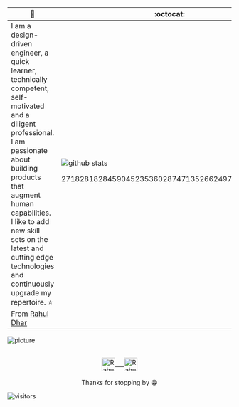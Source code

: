 🙋 | :octocat:
------------ | -------------
I am a design-driven engineer, a quick learner, technically competent, self-motivated and a diligent professional. I am passionate about building products that augment human capabilities. I like to add new skill sets on the latest and cutting edge technologies and continuously upgrade my repertoire. ⭐️ From [Rahul Dhar](https://github.com/IAmRDhar/IAmRDhar)| ![github stats](https://github-readme-stats.vercel.app/api?username=IAmRDhar&show_icons=true&line_height=30) <p align="center">27182818284590452353602874713526624977572470937</p>

![picture](https://raw.githubusercontent.com/saadeghi/saadeghi/master/dino.gif)
<br />
<br />
<p align="center">
 <a href="https://www.linkedin.com/in/iamrahuldhar/" target="blank">
  <img align="center" alt="Rahul's LinkedIn" width="30px" src="https://www.vectorlogo.zone/logos/linkedin/linkedin-icon.svg" /> &nbsp; &nbsp;
 </a>
 <a href="https://www.instagram.com/iamrdhar/" target="blank">
  <img align="center" alt="Rahul's Instagram" width="30px" src="https://www.vectorlogo.zone/logos/instagram/instagram-icon.svg" />
 </a> 
  <br/>
  <br/>
  Thanks for stopping by 😁<br/>
</p>

 ![visitors](https://visitor-badge.laobi.icu/badge?page_id=IAmRDhar.IAmRDhar)
